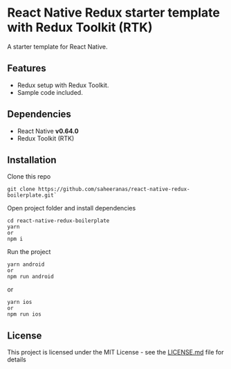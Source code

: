 <!--
  Title: React Native Redux Boilerplate
  Description: A starter template for React Native with Redux Toolkit
  Author: saheeranas
  -->

# React Native Redux starter template with Redux Toolkit (RTK)

A starter template for React Native.

## Features

- Redux setup with Redux Toolkit.
- Sample code included.

## Dependencies

- React Native **v0.64.0**
- Redux Toolkit (RTK)

## Installation

Clone this repo

```
git clone https://github.com/saheeranas/react-native-redux-boilerplate.git`
```

Open project folder and install dependencies

```
cd react-native-redux-boilerplate
yarn
or
npm i
```

Run the project

```
yarn android
or
npm run android
```

or

```
yarn ios
or
npm run ios
```

## License

This project is licensed under the MIT License - see the [LICENSE.md](LICENSE) file for details
